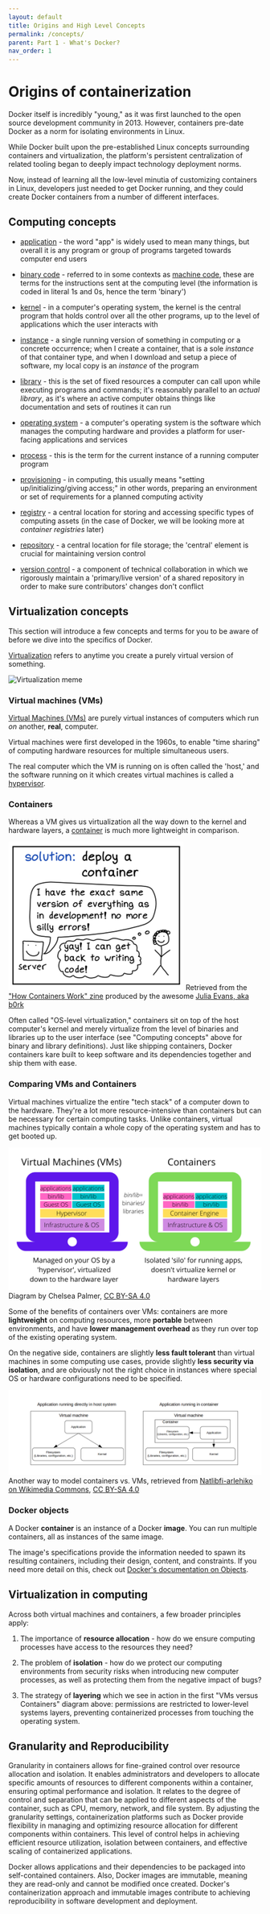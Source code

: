 ```yaml
---
layout: default
title: Origins and High Level Concepts
permalink: /concepts/
parent: Part 1 - What's Docker?
nav_order: 1
---
```


# Origins of containerization

Docker itself is incredibly "young," as it was first launched to the open source development community in 2013. However, containers pre-date Docker as a norm for isolating environments in Linux. 

While Docker built upon the pre-established Linux concepts surrounding containers and virtualization, the platform's persistent centralization of related tooling began to deeply impact technology deployment norms. 

Now, instead of learning all the low-level minutia of customizing containers in Linux, developers just needed to get Docker running, and they could create Docker containers from a number of different interfaces.
<br/>

## Computing concepts

* [application](https://en.wikipedia.org/wiki/Application_software) - the word "app" is widely used to mean many things, but overall it is any program or group of programs targeted towards computer end users

* [binary code](https://en.wikipedia.org/wiki/Binary_code) - referred to in some contexts as [machine code](https://en.wikipedia.org/wiki/Machine_code), these are terms for the instructions sent at the computing level (the information is coded in literal 1s and 0s, hence the term 'binary')

* [kernel](https://en.wikipedia.org/wiki/Kernel_(operating_system)) - in a computer's operating system, the kernel is the central program that holds control over all the other programs, up to the level of applications which the user interacts with

* [instance](https://en.wikipedia.org/wiki/Instance_(computer_science)) - a single running version of something in computing or a concrete occurrence; when I create a container, that is a sole *instance* of that container type, and when I download and setup a piece of software, my local copy is an *instance* of the program

* [library](https://en.wikipedia.org/wiki/Library_(computing)) - this is the set of fixed resources a computer can call upon while executing programs and commands; it's reasonably parallel to an *actual library*, as it's where an active computer obtains things like documentation and sets of routines it can run

* [operating system](https://en.wikipedia.org/wiki/Operating_system) - a computer's operating system is the software which manages the computing hardware and provides a platform for user-facing applications and services

* [process](https://en.wikipedia.org/wiki/Process_(computing)) - this is the term for the current instance of a running computer program

* [provisioning](https://en.wikipedia.org/wiki/Provisioning_(telecommunications)) - in computing, this usually means "setting up/initializing/giving access;" in other words, preparing an environment or set of requirements for a planned computing activity

* [registry](https://blogs.vmware.com/cloudnative/2017/06/21/what-is-a-container-registry/) - a central location for storing and accessing specific types of computing assets (in the case of Docker, we will be looking more at *container registries* later)

* [repository](https://techterms.com/definition/repository#:~:text=Terms%20%3A%20Repository%20Definition-,Repository,a%20central%20file%20storage%20location.&text=This%20may%20include%20multiple%20source,new%20versions%20of%20the%20program.) - a central location for file storage; the 'central' element is crucial for maintaining version control

* [version control](https://en.wikipedia.org/wiki/Version_control) - a component of technical collaboration in which we rigorously maintain a 'primary/live version' of a shared repository in order to make sure contributors' changes don't conflict

## Virtualization concepts

This section will introduce a few concepts and terms for you to be aware of before we dive into the specifics of Docker. 

[Virtualization](https://en.wikipedia.org/wiki/Virtualization) refers to anytime you create a purely virtual version of something.

![Virtualization meme](/figures/VIRTUALIZATION.png)

### Virtual machines (VMs)

[Virtual Machines (VMs)](https://en.wikipedia.org/wiki/Virtual_machine) are purely virtual instances of computers which run *on* another, **real**, computer. 

Virtual machines were first developed in the 1960s, to enable "time sharing" of computing hardware resources for multiple simultaneous users.

The real computer which the VM is running on is often called the 'host,' and the software running on it which creates virtual machines is called a [hypervisor](https://en.wikipedia.org/wiki/Hypervisor).

### Containers

Whereas a VM gives us virtualization all the way down to the kernel and hardware layers, a [container](https://en.wikipedia.org/wiki/OS-level_virtualization) is much more lightweight in comparison. 

![@b0rk on containers](figures/b0rkcontainer.png)
Retrieved from the ["How Containers Work" zine](https://wizardzines.com/zines/containers/) produced by the awesome [Julia Evans, aka b0rk](https://jvns.ca/)

Often called "OS-level virtualization," containers sit on top of the host computer's kernel and merely virtualize from the level of binaries and libraries up to the user interface (see "Computing concepts" above for binary and library definitions). Just like shipping containers, Docker containers kare built to keep software and its dependencies together and ship them with ease. 


### Comparing VMs and Containers

Virtual machines virtualize the entire "tech stack" of a computer down to the hardware. They're a lot more resource-intensive than containers but can be necessary for certain computing tasks. Unlike containers, virtual machines typically contain a whole copy of the operating system and has to get booted up. 

![Containers versus VMs](figures/containersvsvm.png)
Diagram by Chelsea Palmer, [CC BY-SA 4.0](https://creativecommons.org/licenses/by-sa/4.0/)

Some of the benefits of containers over VMs: containers are more **lightweight** on computing resources, more **portable** between environments, and have **lower management overhead** as they run over top of the existing operating system.

On the negative side, containers are slightly **less fault tolerant** than virtual machines in some computing use cases, provide slightly **less security via isolation**, and are obviously not the right choice in instances where special OS or hardware configurations need to be specified.

![Containers versus VMs part 2](figures/wikicommonsVMcontainer.png)
Another way to model containers vs. VMs, retrieved from [Natlibfi-arlehiko on Wikimedia Commons](https://commons.wikimedia.org/wiki/File:Containers.png), [CC BY-SA 4.0](https://creativecommons.org/licenses/by-sa/4.0/)

### Docker objects

A Docker **container** is an instance of a Docker **image**. You can run multiple containers, all as instances of the same image. 

The image's specifications provide the information needed to spawn its resulting containers, including their design, content, and constraints. If you need more detail on this, check out [Docker's documentation on Objects](https://docs.docker.com/get-started/overview/#docker-objects).
<br/>

## Virtualization in computing

Across both virtual machines and containers, a few broader principles apply: 

1. The importance of **resource allocation** - how do we ensure computing processes have access to the resources they need?

2. The problem of **isolation** - how do we protect our computing environments from security risks when introducing new computer processes, as well as protecting them from the negative impact of bugs?

3. The strategy of **layering** which we see in action in the first "VMs versus Containers" diagram above: permissions are restricted to lower-level systems layers, preventing containerized processes from touching the operating system.

## Granularity and Reproducibility

Granularity in containers allows for fine-grained control over resource allocation and isolation. It enables administrators and developers to allocate specific amounts of resources to different components within a container, ensuring optimal performance and isolation. It relates to the degree of control and separation that can be applied to different aspects of the container, such as CPU, memory, network, and file system. By adjusting the granularity settings, containerization platforms such as Docker provide flexibility in managing and optimizing resource allocation for different components within containers. This level of control helps in achieving efficient resource utilization, isolation between containers, and effective scaling of containerized applications.

Docker allows applications and their dependencies to be packaged into self-contained containers. Also, Docker images are immutable, meaning they are read-only and cannot be modified once created. Docker's containerization approach and immutable images contribute to achieving reproducibility in software development and deployment.